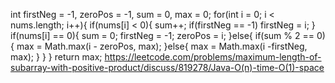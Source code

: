 int firstNeg = -1, zeroPos = -1, sum = 0, max = 0;
for(int i = 0; i < nums.length; i++){
if(nums[i] < 0){
sum++;
if(firstNeg == -1) firstNeg = i;
}
if(nums[i] == 0){
sum = 0;
firstNeg = -1;
zeroPos = i;
}else{
if(sum % 2 == 0){
max = Math.max(i - zeroPos, max);
}else{
max = Math.max(i -firstNeg, max);
}
}
}
return max;
https://leetcode.com/problems/maximum-length-of-subarray-with-positive-product/discuss/819278/Java-O(n)-time-O(1)-space